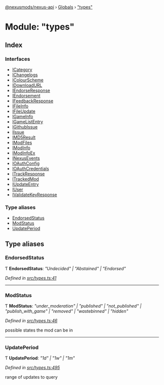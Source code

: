 [@nexusmods/nexus-api](../README.md) › [Globals](../globals.md) › ["types"](_types_.md)

# Module: "types"

## Index

### Interfaces

* [ICategory](../interfaces/_types_.icategory.md)
* [IChangelogs](../interfaces/_types_.ichangelogs.md)
* [IColourScheme](../interfaces/_types_.icolourscheme.md)
* [IDownloadURL](../interfaces/_types_.idownloadurl.md)
* [IEndorseResponse](../interfaces/_types_.iendorseresponse.md)
* [IEndorsement](../interfaces/_types_.iendorsement.md)
* [IFeedbackResponse](../interfaces/_types_.ifeedbackresponse.md)
* [IFileInfo](../interfaces/_types_.ifileinfo.md)
* [IFileUpdate](../interfaces/_types_.ifileupdate.md)
* [IGameInfo](../interfaces/_types_.igameinfo.md)
* [IGameListEntry](../interfaces/_types_.igamelistentry.md)
* [IGithubIssue](../interfaces/_types_.igithubissue.md)
* [IIssue](../interfaces/_types_.iissue.md)
* [IMD5Result](../interfaces/_types_.imd5result.md)
* [IModFiles](../interfaces/_types_.imodfiles.md)
* [IModInfo](../interfaces/_types_.imodinfo.md)
* [IModInfoEx](../interfaces/_types_.imodinfoex.md)
* [INexusEvents](../interfaces/_types_.inexusevents.md)
* [IOAuthConfig](../interfaces/_types_.ioauthconfig.md)
* [IOAuthCredentials](../interfaces/_types_.ioauthcredentials.md)
* [ITrackResponse](../interfaces/_types_.itrackresponse.md)
* [ITrackedMod](../interfaces/_types_.itrackedmod.md)
* [IUpdateEntry](../interfaces/_types_.iupdateentry.md)
* [IUser](../interfaces/_types_.iuser.md)
* [IValidateKeyResponse](../interfaces/_types_.ivalidatekeyresponse.md)

### Type aliases

* [EndorsedStatus](_types_.md#endorsedstatus)
* [ModStatus](_types_.md#modstatus)
* [UpdatePeriod](_types_.md#updateperiod)

## Type aliases

###  EndorsedStatus

Ƭ **EndorsedStatus**: *"Undecided" | "Abstained" | "Endorsed"*

*Defined in [src/types.ts:41](https://github.com/Nexus-Mods/node-nexus-api/blob/af3f187/src/types.ts#L41)*

___

###  ModStatus

Ƭ **ModStatus**: *"under_moderation" | "published" | "not_published" | "publish_with_game" | "removed" | "wastebinned" | "hidden"*

*Defined in [src/types.ts:46](https://github.com/Nexus-Mods/node-nexus-api/blob/af3f187/src/types.ts#L46)*

possible states the mod can be in

___

###  UpdatePeriod

Ƭ **UpdatePeriod**: *"1d" | "1w" | "1m"*

*Defined in [src/types.ts:495](https://github.com/Nexus-Mods/node-nexus-api/blob/af3f187/src/types.ts#L495)*

range of updates to query
